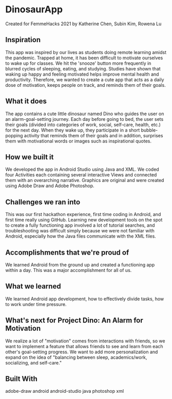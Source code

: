 # DinosaurApp
Created for FemmeHacks 2021 by Katherine Chen, Subin Kim, Rowena Lu
## Inspiration
This app was inspired by our lives as students doing remote learning amidst the pandemic. Trapped at home, it has been difficult to motivate ourselves to wake up for classes. We hit the 'snooze' button more frequently in blurred cycles of sleeping, eating, and studying. Studies have shown that waking up happy and feeling motivated helps improve mental health and productivity. Therefore, we wanted to create a cute app that acts as a daily dose of motivation, keeps people on track, and reminds them of their goals.

## What it does
The app contains a cute little dinosaur named Dino who guides the user on an alarm-goal-setting journey. Each day before going to bed, the user sets their goals (divided into categories of work, social, self-care, health, etc.) for the next day. When they wake up, they participate in a short bubble-popping activity that reminds them of their goals and in addition, surprises them with motivational words or images such as inspirational quotes.

## How we built it
We developed the app in Android Studio using Java and XML. We coded four Activities each containing several interactive Views and connected them with an overarching narrative. Graphics are original and were created using Adobe Draw and Adobe Photoshop.

## Challenges we ran into
This was our first hackathon experience, first time coding in Android, and first time really using GitHub. Learning new development tools on the spot to create a fully functioning app involved a lot of tutorial searches, and troubleshooting was difficult simply because we were not familiar with Android, especially how the Java files communicate with the XML files.

## Accomplishments that we're proud of
We learned Android from the ground up and created a functioning app within a day. This was a major accomplishment for all of us.

## What we learned
We learned Android app development, how to effectively divide tasks, how to work under time pressure.

## What's next for Project Dino: An Alarm for Motivation
We realize a lot of "motivation" comes from interactions with friends, so we want to implement a feature that allows friends to see and learn from each other's goal-setting progress. We want to add more personalization and expand on the idea of "balancing between sleep, academics/work, socializing, and self-care."

## Built With
adobe-draw
android
android-studio
java
photoshop
xml
